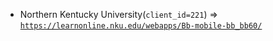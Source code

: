  - Northern Kentucky University(`client_id=221`) => [`https://learnonline.nku.edu/webapps/Bb-mobile-bb_bb60/`](https://learnonline.nku.edu/webapps/Bb-mobile-bb_bb60/)
